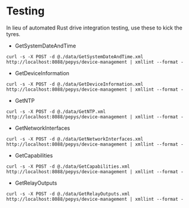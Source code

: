 # Testing

In lieu of automated Rust drive integration testing, use these to kick the tyres.

* GetSystemDateAndTime
```
curl -s -X POST -d @./data/GetSystemDateAndTime.xml http://localhost:8088/pepys/device-management | xmllint --format -
```

* GetDeviceInformation
```
curl -s -X POST -d @./data/GetDeviceInformation.xml http://localhost:8088/pepys/device-management | xmllint --format -

```

* GetNTP
```
curl -s -X POST -d @./data/GetNTP.xml http://localhost:8088/pepys/device-management | xmllint --format -
```

* GetNetworkInterfaces
```
curl -s -X POST -d @./data/GetNetworkInterfaces.xml http://localhost:8088/pepys/device-management | xmllint --format -
```

* GetCapabilities
```
curl -s -X POST -d @./data/GetCapabilities.xml http://localhost:8088/pepys/device-management | xmllint --format -
```

* GetRelayOutputs
```
curl -s -X POST -d @./data/GetRelayOutputs.xml http://localhost:8088/pepys/device-management | xmllint --format -
```